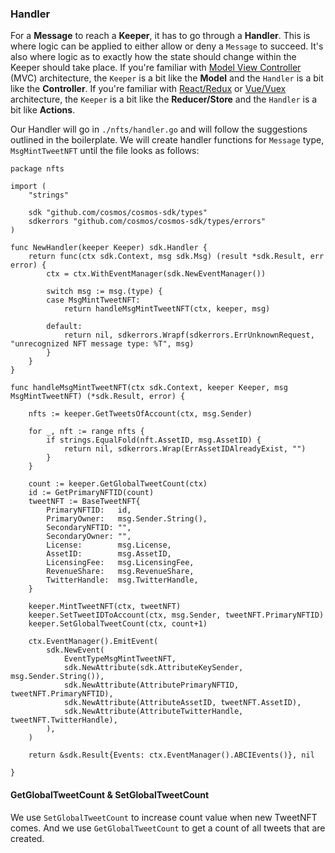

### Handler

For a **Message** to reach a **Keeper**, it has to go through a **Handler**. This is where logic can be applied to either allow or deny a `Message` to succeed. It's also where logic as to exactly how the state should change within the Keeper should take place. If you're familiar with [Model View Controller](https://en.wikipedia.org/wiki/Model%E2%80%93view%E2%80%93controller) (MVC) architecture, the `Keeper` is a bit like the **Model** and the `Handler` is a bit like the **Controller**. If you're familiar with [React/Redux](https://en.wikipedia.org/wiki/React_(web_framework)) or [Vue/Vuex](https://en.wikipedia.org/wiki/Vue.js) architecture, the `Keeper` is a bit like the **Reducer/Store** and the `Handler` is a bit like **Actions**.

Our Handler will go in `./nfts/handler.go` and will follow the suggestions outlined in the boilerplate. We will create handler functions for `Message` type, `MsgMintTweetNFT` until the file looks as follows:

```go=
package nfts

import (
    "strings"
    
    sdk "github.com/cosmos/cosmos-sdk/types"
    sdkerrors "github.com/cosmos/cosmos-sdk/types/errors"
)

func NewHandler(keeper Keeper) sdk.Handler {
    return func(ctx sdk.Context, msg sdk.Msg) (result *sdk.Result, err error) {
        ctx = ctx.WithEventManager(sdk.NewEventManager())
        
        switch msg := msg.(type) {
        case MsgMintTweetNFT:
            return handleMsgMintTweetNFT(ctx, keeper, msg)
        
        default:
            return nil, sdkerrors.Wrapf(sdkerrors.ErrUnknownRequest, "unrecognized NFT message type: %T", msg)
        }
    }
}

func handleMsgMintTweetNFT(ctx sdk.Context, keeper Keeper, msg MsgMintTweetNFT) (*sdk.Result, error) {
    
    nfts := keeper.GetTweetsOfAccount(ctx, msg.Sender)
    
    for _, nft := range nfts {
        if strings.EqualFold(nft.AssetID, msg.AssetID) {
            return nil, sdkerrors.Wrap(ErrAssetIDAlreadyExist, "")
        }
    }
    
    count := keeper.GetGlobalTweetCount(ctx)
    id := GetPrimaryNFTID(count)
    tweetNFT := BaseTweetNFT{
        PrimaryNFTID:   id,
        PrimaryOwner:   msg.Sender.String(),
        SecondaryNFTID: "",
        SecondaryOwner: "",
        License:        msg.License,
        AssetID:        msg.AssetID,
        LicensingFee:   msg.LicensingFee,
        RevenueShare:   msg.RevenueShare,
        TwitterHandle:  msg.TwitterHandle,
    }
    
    keeper.MintTweetNFT(ctx, tweetNFT)
    keeper.SetTweetIDToAccount(ctx, msg.Sender, tweetNFT.PrimaryNFTID)
    keeper.SetGlobalTweetCount(ctx, count+1)
    
    ctx.EventManager().EmitEvent(
        sdk.NewEvent(
            EventTypeMsgMintTweetNFT,
            sdk.NewAttribute(sdk.AttributeKeySender, msg.Sender.String()),
            sdk.NewAttribute(AttributePrimaryNFTID, tweetNFT.PrimaryNFTID),
            sdk.NewAttribute(AttributeAssetID, tweetNFT.AssetID),
            sdk.NewAttribute(AttributeTwitterHandle, tweetNFT.TwitterHandle),
        ),
    )
    
    return &sdk.Result{Events: ctx.EventManager().ABCIEvents()}, nil
    
}

```

#### GetGlobalTweetCount & SetGlobalTweetCount

We use `SetGlobalTweetCount` to increase count value when new TweetNFT comes. And we use `GetGlobalTweetCount` to get a count of all tweets that are created.
